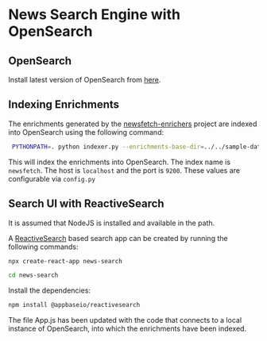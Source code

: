 # News Search Engine with OpenSearch

## OpenSearch

Install latest version of OpenSearch from [here](https://opensearch.org/downloads.html).

## Indexing Enrichments

The enrichments generated by the [newsfetch-enrichers](../newsfetch-enrichers) project are indexed into OpenSearch 
using the following command:

```bash
 PYTHONPATH=. python indexer.py --enrichments-base-dir=../../sample-data/CC-NEWS-20220918140302-00985/enrichments
````

This will index the enrichments into OpenSearch. The index name is `newsfetch`. The host is `localhost` and the port is `9200`.
These values are configurable via `config.py`

## Search UI with ReactiveSearch

It is assumed that NodeJS is installed and available in the path.

A [ReactiveSearch](https://docs.reactivesearch.io/) based search app can be created by running the following commands:

```bash
npx create-react-app news-search

cd news-search
```

Install the dependencies:

```bash
npm install @appbaseio/reactivesearch
```

The file App.js has been updated with the code that connects to a local instance of OpenSearch, 
into which the enrichments have been indexed.




